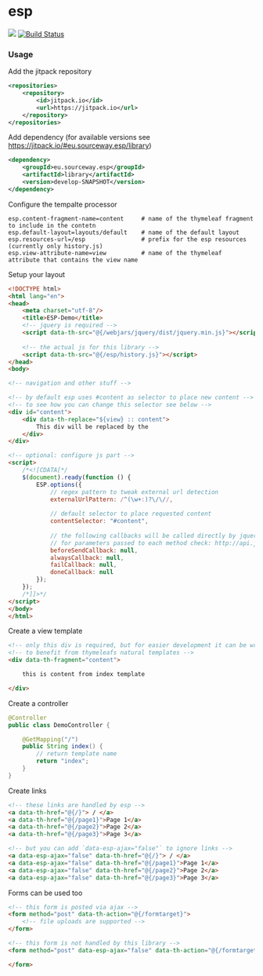 # esp

[![](https://jitpack.io/v/eu.sourceway.esp/library.svg)](https://jitpack.io/#eu.sourceway.esp/library)
[![Build Status](https://travis-ci.org/sourceway/esp.svg?branch=develop)](https://travis-ci.org/sourceway/esp)

### Usage

Add the jitpack repository
```xml
<repositories>
    <repository>
        <id>jitpack.io</id>
        <url>https://jitpack.io</url>
    </repository>
</repositories>
```

Add dependency (for available versions see https://jitpack.io/#eu.sourceway.esp/library)
```xml
<dependency>
    <groupId>eu.sourceway.esp</groupId>
    <artifactId>library</artifactId>
    <version>develop-SNAPSHOT</version>
</dependency>
```

Configure the tempalte processor
```
esp.content-fragment-name=content     # name of the thymeleaf fragment to include in the contetn
esp.default-layout=layouts/default    # name of the default layout
esp.resources-url=/esp                # prefix for the esp resources (currently only history.js)
esp.view-attribute-name=view          # name of the thymeleaf attribute that contains the view name
```

Setup your layout
```html
<!DOCTYPE html>
<html lang="en">
<head>
    <meta charset="utf-8"/>
    <title>ESP-Demo</title>
    <!-- jquery is required -->
    <script data-th-src="@{/webjars/jquery/dist/jquery.min.js}"></script>
    
    <!-- the actual js for this library -->
    <script data-th-src="@{/esp/history.js}"></script>
</head>
<body>

<!-- navigation and other stuff -->

<!-- by default esp uses #content as selector to place new content -->
<!-- to see how you can change this selector see below -->
<div id="content">
    <div data-th-replace="${view} :: content">
        This div will be replaced by the
    </div>
</div>

<!-- optional: configure js part -->
<script>
    /*<![CDATA[*/
    $(document).ready(function () {
        ESP.options({
            // regex pattern to tweak external url detection
            externalUrlPattern: /^(\w+:)?\/\//,
            
            // default selector to place requested content 
            contentSelector: "#content",
            
            // the following callbacks will be called directly by jquery.ajax()
            // for parameters passed to each method check: http://api.jquery.com/jquery.ajax/
            beforeSendCallback: null,
            alwaysCallback: null,
            failCallback: null,
            doneCallback: null
        });
    });
    /*]]>*/
</script>
</body>
</html>
```

Create a view template
```html
<!-- only this div is required, but for easier development it can be wrapped by full html dom -->
<!-- to benefit from thymeleafs natural templates -->
<div data-th-fragment="content">

    this is content from index template

</div>
```

Create a controller
```java
@Controller
public class DemoController {

    @GetMapping("/")
    public String index() {
        // return template name
        return "index";
    }
}
```

Create links
```html
<!-- these links are handled by esp -->
<a data-th-href="@{/}"> / </a>
<a data-th-href="@{/page1}">Page 1</a>
<a data-th-href="@{/page2}">Page 2</a>
<a data-th-href="@{/page3}">Page 3</a>

<!-- but you can add `data-esp-ajax="false"` to ignore links -->
<a data-esp-ajax="false" data-th-href="@{/}"> / </a>
<a data-esp-ajax="false" data-th-href="@{/page1}">Page 1</a>
<a data-esp-ajax="false" data-th-href="@{/page2}">Page 2</a>
<a data-esp-ajax="false" data-th-href="@{/page3}">Page 3</a>
```

Forms can be used too
```html
<!-- this form is posted via ajax -->
<form method="post" data-th-action="@{/formtarget}">
    <!-- file uploads are supported -->
</form>

<!-- this form is not handled by this library -->
<form method="post" data-esp-ajax="false" data-th-action="@{/formtarget}">

</form>
```
